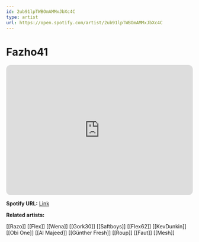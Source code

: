 ```yaml
---
id: 2ub91lpTWBOmAMMxJbXc4C
type: artist
url: https://open.spotify.com/artist/2ub91lpTWBOmAMMxJbXc4C
---
```

# Fazho41

<iframe style="border-radius:12px" src="https://open.spotify.com/embed/artist/2ub91lpTWBOmAMMxJbXc4C" width="100%" height="352" frameBorder="0" allowfullscreen="" allow="autoplay; clipboard-write; encrypted-media; fullscreen; picture-in-picture" loading="lazy"></iframe>

**Spotify URL:** [Link](https://open.spotify.com/artist/2ub91lpTWBOmAMMxJbXc4C)

**Related artists:**

[[Razo]]
[[Flex]]
[[Wena]]
[[Gork30]]
[[Saftboys]]
[[Flex62]]
[[KevDunkin]]
[[Obi One]]
[[Al Majeed]]
[[Günther Fresh]]
[[Roup]]
[[Faut]]
[[Mesh]]
